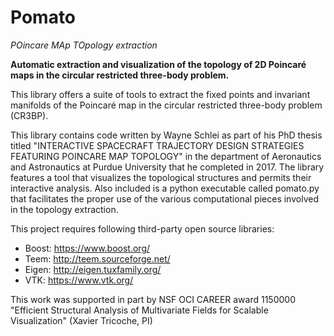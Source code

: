 # Pomato
*POincare MAp TOpology extraction*

**Automatic extraction and visualization of the topology of 2D Poincaré maps in the circular restricted three-body problem.**

This library offers a suite of tools to extract the fixed points and invariant manifolds of the Poincaré map in the circular restricted three-body problem (CR3BP). 

This library contains code written by Wayne Schlei as part of his PhD thesis titled "INTERACTIVE SPACECRAFT TRAJECTORY DESIGN STRATEGIES FEATURING POINCARE MAP TOPOLOGY" in the department of Aeronautics and Astronautics at Purdue University that he completed in 2017. The library features a tool that visualizes the topological structures and permits their interactive analysis. Also included is a python executable called pomato.py that facilitates the proper use of the various computational pieces involved in the topology extraction. 

This project requires following third-party open source libraries:

* Boost: https://www.boost.org/
* Teem:  http://teem.sourceforge.net/
* Eigen: http://eigen.tuxfamily.org/
* VTK:   https://www.vtk.org/

This work was supported in part by NSF OCI CAREER award 1150000 "Efficient Structural Analysis of Multivariate Fields for Scalable Visualization" (Xavier Tricoche, PI)
